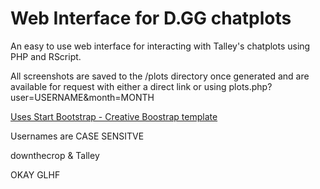 # Web Interface for D.GG chatplots

An easy to use web interface for interacting with Talley's chatplots using PHP and RScript.

All screenshots are saved to the /plots directory once generated and are available for request with either a direct link or using plots.php?user=USERNAME&month=MONTH

[Uses Start Bootstrap - Creative Boostrap template](https://github.com/IronSummitMedia/startbootstrap-creative)

Usernames are CASE SENSITVE

downthecrop & Talley

OKAY GLHF

